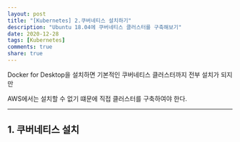 ```yaml
---
layout: post
title: "[Kubernetes] 2.쿠버네티스 설치하기"
description: "Ubuntu 18.04에 쿠버네티스 클러스터를 구축해보기"
date: 2020-12-28
tags: [Kubernetes]
comments: true
share: true
---
```


Docker for Desktop을 설치하면 기본적인 쿠버네티스 클러스터까지 전부 설치가 되지만 

AWS에서는 설치할 수 없기 떄문에 직접 클러스터를 구축하여야 한다.

---

## 1. 쿠버네티스 설치

